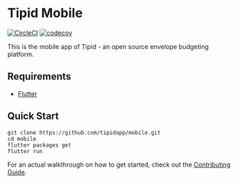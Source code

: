 # Tipid Mobile

[![CircleCI](https://circleci.com/gh/tipidapp/mobile.svg?style=svg)](https://circleci.com/gh/tipidapp/mobile)
[![codecov](https://codecov.io/gh/tipidapp/mobile/branch/master/graph/badge.svg)](https://codecov.io/gh/tipidapp/mobile)

This is the mobile app of Tipid - an open source envelope budgeting platform.

## Requirements

- [Flutter](https://flutter.dev)

## Quick Start

```shell
git clone https://github.com/tipidapp/mobile.git
cd mobile
flutter packages get
flutter run
```

For an actual walkthrough on how to get started, check out the [Contributing Guide](CONTRIBUTING.md).